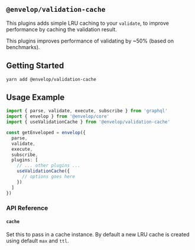 ## `@envelop/validation-cache`

This plugins adds simple LRU caching to your `validate`, to improve performance by caching the validation result.

This plugins improves performance of validating by ~50% (based on benchmarks).

## Getting Started

```
yarn add @envelop/validation-cache
```

## Usage Example

```ts
import { parse, validate, execute, subscribe } from 'graphql'
import { envelop } from '@envelop/core'
import { useValidationCache } from '@envelop/validation-cache'

const getEnveloped = envelop({
  parse,
  validate,
  execute,
  subscribe,
  plugins: [
    // ... other plugins ...
    useValidationCache({
      // options goes here
    })
  ]
})
```

### API Reference

#### `cache`

Set this to pass in a cache instance. By default a new LRU cache is created using default `max` and `ttl`.
